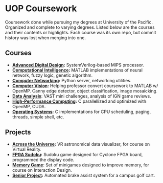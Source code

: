 # UOP Coursework
Coursework done while pursuing my degrees at University of the Pacific.
Organized and complete to varying degrees.
Listed below are the courses and their contents or highlights.
Each course was its own repo, but commit history was lost when merging into one.

## Courses
- **[Advanced Digital Design](adv_digital/):** SystemVerilog-based MIPS processor.
- **[Computational Intelligence](compint/):** MATLAB implementations of neural network, fuzzy logic, genetic algorithm.
- **[Computer Networking](compnet/):** Python server, networking utilities.
- **[Computer Vision](cv/):** Helping professor convert coursework to MATLAB w/ OpenMP. Canny edge detector, object classification, image mosaicking.
- **[Data Analysis](data/):** VAST mini challenges, analysis of IGN game reviews.
- **[High-Performance Computing](hpc/):** C parallellized and optimized with OpenMP, CUDA.
- **[Operating Systems](os/):** C implementations for CPU scheduling, paging, threads, simple shell, etc.

## Projects
- **[Across the Universe](https://github.com/kmakmichael/universe):** VR astronomical data visualizer, for course on Virtual Reality.
- **[FPGA Sudoku](https://github.com/uop2020-advanced-digital/fpga-sudoku-player):** Sudoku game designed for Cyclone FPGA board, programmed the display code.
- **[Memory Game](https://github.com/kmakmichael/memory_game):** Set of minigames designed to improve memory, for course on Interaction Design.
- **[Senior Project](https://github.com/kmakmichael/uop_seniorproject):** Automated brake assist system for a campus golf cart.